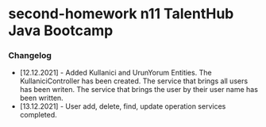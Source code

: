 # second-homework n11 TalentHub Java Bootcamp

### Changelog

* [12.12.2021] - Added Kullanici and UrunYorum Entities. The KullaniciController has been created. The service that brings all users has been writen. The service that brings the user by their user name has been written.
* [13.12.2021] - User add, delete, find, update operation services completed.